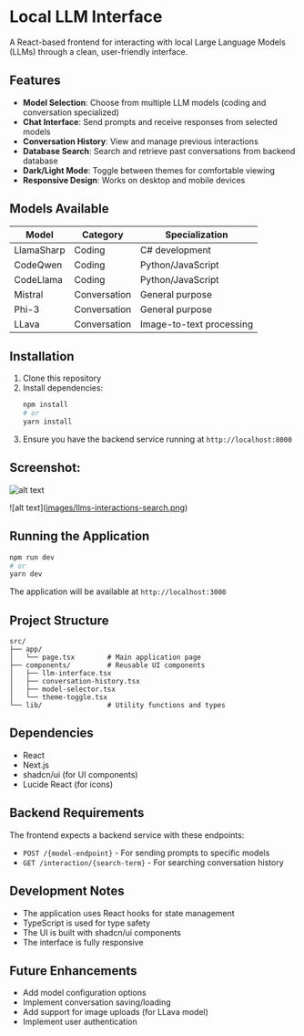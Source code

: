 # Local LLM Interface

A React-based frontend for interacting with local Large Language Models (LLMs) through a clean, user-friendly interface.

## Features

- **Model Selection**: Choose from multiple LLM models (coding and conversation specialized)
- **Chat Interface**: Send prompts and receive responses from selected models
- **Conversation History**: View and manage previous interactions
- **Database Search**: Search and retrieve past conversations from backend database
- **Dark/Light Mode**: Toggle between themes for comfortable viewing
- **Responsive Design**: Works on desktop and mobile devices

## Models Available

| Model       | Category      | Specialization               |
|-------------|---------------|------------------------------|
| LlamaSharp  | Coding        | C# development               |
| CodeQwen    | Coding        | Python/JavaScript            |
| CodeLlama   | Coding        | Python/JavaScript            |
| Mistral     | Conversation  | General purpose              |
| Phi-3       | Conversation  | General purpose              |
| LLava       | Conversation  | Image-to-text processing     |

## Installation

1. Clone this repository
2. Install dependencies:
   ```bash
   npm install
   # or
   yarn install
   ```
3. Ensure you have the backend service running at `http://localhost:8000`

## Screenshot:
![alt text]([images/llm-prompting-form.png](https://raw.githubusercontent.com/abdelouahedlabrigui/prompting-app/refs/heads/main/images/llm-prompting-form.png))

![alt text]([images/llms-interactions-search.png](https://raw.githubusercontent.com/abdelouahedlabrigui/prompting-app/refs/heads/main/images/llms-interactions-search.png
))

## Running the Application

```bash
npm run dev
# or
yarn dev
```

The application will be available at `http://localhost:3000`

## Project Structure

```
src/
├── app/
│   └── page.tsx        # Main application page
├── components/         # Reusable UI components
│   ├── llm-interface.tsx
│   ├── conversation-history.tsx
│   ├── model-selector.tsx
│   └── theme-toggle.tsx
└── lib/                # Utility functions and types
```

## Dependencies

- React
- Next.js
- shadcn/ui (for UI components)
- Lucide React (for icons)

## Backend Requirements

The frontend expects a backend service with these endpoints:

- `POST /{model-endpoint}` - For sending prompts to specific models
- `GET /interaction/{search-term}` - For searching conversation history

## Development Notes

- The application uses React hooks for state management
- TypeScript is used for type safety
- The UI is built with shadcn/ui components
- The interface is fully responsive

## Future Enhancements

- Add model configuration options
- Implement conversation saving/loading
- Add support for image uploads (for LLava model)
- Implement user authentication
